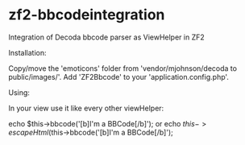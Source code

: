 zf2-bbcodeintegration
=====================

Integration of Decoda bbcode parser as ViewHelper in ZF2

Installation:

Copy/move the 'emoticons' folder from 'vendor/mjohnson/decoda to public/images/'.
Add 'ZF2Bbcode' to your 'application.config.php'.

Using:

In your view use it like every other viewHelper:

echo $this->bbcode('[b]I'm a BBCode[/b]');
or
echo $this->escapeHtml($this->bbcode('[b]I'm a BBCode[/b]');
